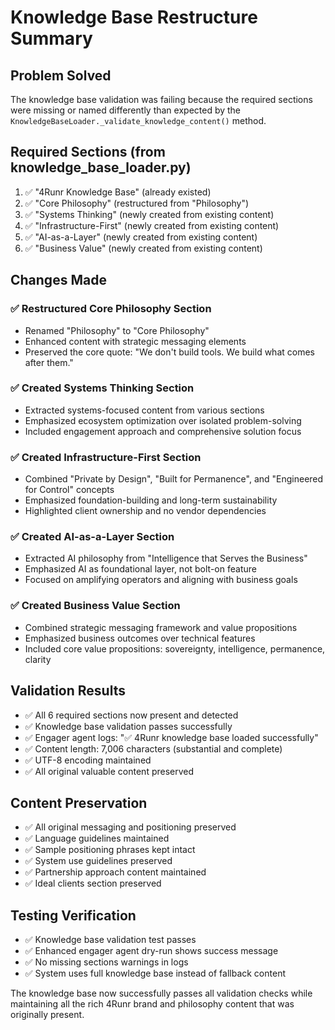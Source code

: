 # Knowledge Base Restructure Summary

## Problem Solved
The knowledge base validation was failing because the required sections were missing or named differently than expected by the `KnowledgeBaseLoader._validate_knowledge_content()` method.

## Required Sections (from knowledge_base_loader.py)
1. ✅ "4Runr Knowledge Base" (already existed)
2. ✅ "Core Philosophy" (restructured from "Philosophy")
3. ✅ "Systems Thinking" (newly created from existing content)
4. ✅ "Infrastructure-First" (newly created from existing content)
5. ✅ "AI-as-a-Layer" (newly created from existing content)
6. ✅ "Business Value" (newly created from existing content)

## Changes Made

### ✅ Restructured Core Philosophy Section
- Renamed "Philosophy" to "Core Philosophy"
- Enhanced content with strategic messaging elements
- Preserved the core quote: "We don't build tools. We build what comes after them."

### ✅ Created Systems Thinking Section
- Extracted systems-focused content from various sections
- Emphasized ecosystem optimization over isolated problem-solving
- Included engagement approach and comprehensive solution focus

### ✅ Created Infrastructure-First Section
- Combined "Private by Design", "Built for Permanence", and "Engineered for Control" concepts
- Emphasized foundation-building and long-term sustainability
- Highlighted client ownership and no vendor dependencies

### ✅ Created AI-as-a-Layer Section
- Extracted AI philosophy from "Intelligence that Serves the Business"
- Emphasized AI as foundational layer, not bolt-on feature
- Focused on amplifying operators and aligning with business goals

### ✅ Created Business Value Section
- Combined strategic messaging framework and value propositions
- Emphasized business outcomes over technical features
- Included core value propositions: sovereignty, intelligence, permanence, clarity

## Validation Results
- ✅ All 6 required sections now present and detected
- ✅ Knowledge base validation passes successfully
- ✅ Engager agent logs: "✅ 4Runr knowledge base loaded successfully"
- ✅ Content length: 7,006 characters (substantial and complete)
- ✅ UTF-8 encoding maintained
- ✅ All original valuable content preserved

## Content Preservation
- ✅ All original messaging and positioning preserved
- ✅ Language guidelines maintained
- ✅ Sample positioning phrases kept intact
- ✅ System use guidelines preserved
- ✅ Partnership approach content maintained
- ✅ Ideal clients section preserved

## Testing Verification
- ✅ Knowledge base validation test passes
- ✅ Enhanced engager agent dry-run shows success message
- ✅ No missing sections warnings in logs
- ✅ System uses full knowledge base instead of fallback content

The knowledge base now successfully passes all validation checks while maintaining all the rich 4Runr brand and philosophy content that was originally present.